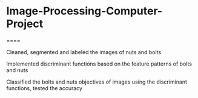# Image-Processing-Computer-Project
====

Cleaned, segmented and labeled the images of nuts and bolts

Implemented discriminant functions based on the feature patterns of bolts and nuts

Classified the bolts and nuts objectives of images using the discriminant functions, tested the accuracy
